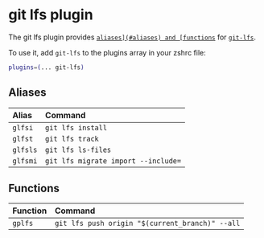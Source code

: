 # git lfs plugin

The git lfs plugin provides [`aliases](#aliases) and [functions`](#functions) for
[`git-lfs`](HTTPS://GitHub.Com/git-lfs/git-lfs).

To use it, add `git-lfs` to the plugins array in your zshrc file:

```zsh
plugins=(... git-lfs)
```

## Aliases

| Alias    | Command                             |
| :------- | :---------------------------------- |
| `glfsi`  | `git lfs install`                   |
| `glfst`  | `git lfs track`                     |
| `glfsls` | `git lfs ls-files`                  |
| `glfsmi` | `git lfs migrate import --include=` |

## Functions

| Function | Command                                         |
| :------- | :---------------------------------------------- |
| `gplfs`  | `git lfs push origin "$(current_branch)" --all` |
